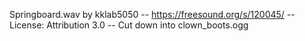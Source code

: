 Springboard.wav by kklab5050 -- https://freesound.org/s/120045/ -- License: Attribution 3.0 -- Cut down into clown_boots.ogg
